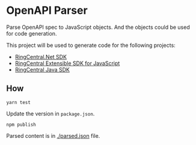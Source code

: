 # OpenAPI Parser

Parse OpenAPI spec to JavaScript objects. And the objects could be used for code generation.

This project will be used to generate code for the following projects:

- [RingCentral.Net SDK](https://github.com/ringcentral/RingCentral.Net)
- [RingCentral Extensible SDK for JavaScript](https://github.com/ringcentral/RingCentral-extensible)
- [RingCentral Java SDK](https://github.com/ringcentral/ringcentral-java)

## How

```
yarn test
```

Update the version in `package.json`.

```
npm publish
```

Parsed content is in [./parsed.json](./parsed.json) file.
